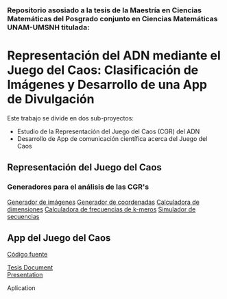 ### Repositorio asosiado a la tesis de la Maestría en Ciencias Matemáticas del Posgrado conjunto en Ciencias Matemáticas UNAM-UMSNH titulada:

# Representación del ADN mediante el Juego del Caos: Clasificación de Imágenes y Desarrollo de una App de Divulgación

Este trabajo se divide en dos sub-proyectos:
* Estudio de la Representación del Juego del Caos (CGR) del ADN
* Desarrollo de App de comunicación científica acerca del Juego del Caos

## Representación del Juego del Caos
### Generadores para el análisis de las CGR's
[Generador de imágenes]()
[Generador de coordenadas]()
[Calculadora de dimensiones]()
[Calculadora de frecuencias de k-meros]()
[Simulador de secuencias]()

## App del Juego del Caos
[Código fuente]()



[Tesis Document](https://es.overleaf.com/5767736148tdmtbfbbmqyy#84e695)  
[Presentation](https://docs.google.com/presentation/d/1lwiiaj5xDPjWcD5AUM8K4ayvPAcgQgd05DVNQN_i_6w/edit?usp=sharing)

Aplication
